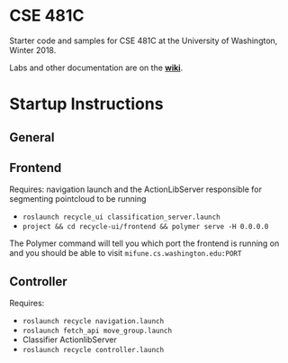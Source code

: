 # CSE 481C
Starter code and samples for CSE 481C at the University of Washington, Winter 2018.

Labs and other documentation are on the **[wiki](https://github.com/cse481wi18/cse481wi18/wiki)**.


# Startup Instructions
## General

## Frontend
Requires: navigation launch and the ActionLibServer responsible for segmenting pointcloud to be running
* `roslaunch recycle_ui classification_server.launch`
* `project && cd recycle-ui/frontend && polymer serve -H 0.0.0.0`

The Polymer command will tell you which port the frontend is running on and you should be able to visit `mifune.cs.washington.edu:PORT`

## Controller
Requires:
* `roslaunch recycle navigation.launch`
* `roslaunch fetch_api move_group.launch`
* Classifier ActionlibServer
* `roslaunch recycle controller.launch`